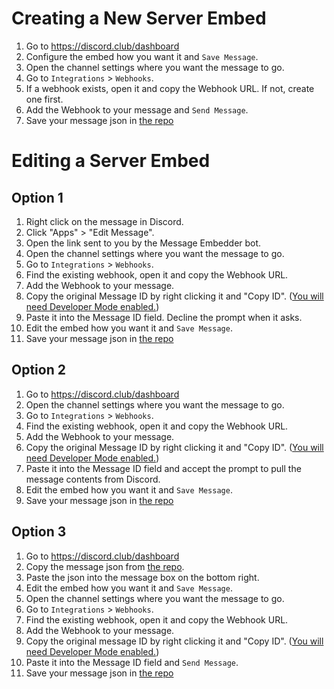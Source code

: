 # Creating a New Server Embed

1. Go to https://discord.club/dashboard
2. Configure the embed how you want it and `Save Message`. 
3. Open the channel settings where you want the message to go.
4. Go to `Integrations` > `Webhooks`.
5. If a webhook exists, open it and copy the Webhook URL. If not, create one first.
6. Add the Webhook to your message and `Send Message`.
7. Save your message json in [the repo](https://github.com/Continuation-of-Ashford/ashford-docs/tree/main/mgmt)

# Editing a Server Embed

## Option 1
1. Right click on the message in Discord.
2. Click "Apps" > "Edit Message".
3. Open the link sent to you by the Message Embedder bot.
4. Open the channel settings where you want the message to go.
5. Go to `Integrations` > `Webhooks`.
6. Find the existing webhook, open it and copy the Webhook URL.
7. Add the Webhook to your message. 
8. Copy the original Message ID by right clicking it and "Copy ID". ([You will need Developer Mode enabled.](https://support.discord.com/hc/en-us/articles/206346498-Where-can-I-find-my-User-Server-Message-ID-))
9. Paste it into the Message ID field. Decline the prompt when it asks.
10. Edit the embed how you want it and `Save Message`. 
11. Save your message json in [the repo](https://github.com/Continuation-of-Ashford/ashford-docs/tree/main/mgmt)

## Option 2
1. Go to https://discord.club/dashboard
2. Open the channel settings where you want the message to go.
3. Go to `Integrations` > `Webhooks`.
4. Find the existing webhook, open it and copy the Webhook URL.
5. Add the Webhook to your message. 
6. Copy the original Message ID by right clicking it and "Copy ID". ([You will need Developer Mode enabled.](https://support.discord.com/hc/en-us/articles/206346498-Where-can-I-find-my-User-Server-Message-ID-))
7. Paste it into the Message ID field and accept the prompt to pull the message contents from Discord.
8. Edit the embed how you want it and `Save Message`. 
9. Save your message json in [the repo](https://github.com/Continuation-of-Ashford/ashford-docs/tree/main/mgmt)

## Option 3
1. Go to https://discord.club/dashboard
2. Copy the message json from [the repo](https://github.com/Continuation-of-Ashford/ashford-docs/tree/main/mgmt).
3. Paste the json into the message box on the bottom right.
4. Edit the embed how you want it and `Save Message`. 
5. Open the channel settings where you want the message to go.
6. Go to `Integrations` > `Webhooks`.
7. Find the existing webhook, open it and copy the Webhook URL.
8. Add the Webhook to your message. 
9. Copy the original message ID by right clicking it and "Copy ID". ([You will need Developer Mode enabled.](https://support.discord.com/hc/en-us/articles/206346498-Where-can-I-find-my-User-Server-Message-ID-))
10. Paste it into the Message ID field and `Send Message`.
11. Save your message json in [the repo](https://github.com/Continuation-of-Ashford/ashford-docs/tree/main/mgmt)
